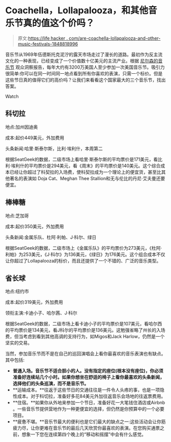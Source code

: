 # Coachella，Lollapalooza，和其他音乐节真的值这个价吗？

> 原文:[https://life hacker . com/are-coachella-lollapalooza-and-other-music-festivals-1848818996](https://lifehacker.com/are-coachella-lollapalooza-and-other-music-festivals-1848818996)

音乐节从1969年伍德斯托克泥泞的露天市场走过了漫长的道路。最初作为反主流文化的一种表现，已经变成了一个价值数十亿美元的主流产业。根据 [尼尔森的音乐节](https://www.nielsen.com/us/en/insights/article/2015/for-music-fans-the-summer-is-all-a-stage/#:~:text=According%20to%20Nielsen's%20Audience%20Insights,reach%20the%20coveted%20Millennial%20demographic.) 观众洞察报告，每年大约有3200万美国人至少参加一次美国音乐节。吸引力很简单:你可以在同一时间同一地点看到所有你喜欢的表演，只需一个标价。但是这些节日真的值得它们的高价吗？让我们来看看这个国家最大的三个音乐节，找出答案。

Watch

## 科切拉

地点:加州因迪奥

成本:起价449美元，外加费用

头条新闻:哈里·斯泰尔斯，比利·埃利什，本周第二

根据SeatGeek的数据，二级市场上看哈里·斯泰尔斯的平均票价是171美元，看比利·埃利什的平均票价是294美元，看《周末》的平均票价是140美元。这个综合成本已经让你超过了科契拉的入场费，使科契拉成为一个理论上的便宜货，甚至比其他著名的表演如 Doja Cat、Meghan Thee Stallion和无与伦比的丹尼·艾夫曼还要便宜。

## **棒棒糖**

地点:芝加哥

成本:起价350美元，外加费用

头条新闻:金属乐队、杜阿·利帕、J·科尔、绿日

根据SeatGeek的数据，二级市场上《金属乐队》的平均票价为273美元，《杜阿·利帕》为253美元，《J·科尔》为136美元，《绿日》为176美元。这个组合成本不仅让你超过了Lollapalooza的标价，而且还提供了一个不错的、广泛的音乐类型。

## **省长球**

地点:纽约市

成本:起价319美元，外加费用

领衔主演:卡迪小子、哈尔茜、J·科尔

根据SeatGeek的数据，二级市场上看卡迪小子的平均票价是107美元，看哈尔西的平均票价是134美元，看J科尔的平均票价是136美元。这勉强省略了州长的入场费，但当考虑到看到其他高调的支持行为，如Migos和Jack Harlow，仍然是一个坚实的交易。

当然，参加音乐节而不是在自己的巡回演唱会上看你最喜欢的音乐表演也有缺点。其中包括:

*   **普通入场。音乐节不适合胆小的人。没有指定的座位(根本没有座位)，你必须准备好连续站几个小时。如果你想坐在舒适的椅子上看你最喜欢的头条新闻，选择他们的头条巡演，而不是音乐节。**
*   **运输成本。**往返于这些节日的交通往往是一件令人头疼的事，也是一项隐性成本。对于科切拉，准备好多花84美元外加往返音乐会场地的往返票费用。
*   **住宿。**如果你从外地来参加一个节日，准备好花一大笔钱住酒店或Airbnb 。一些音乐节提供营地作为一种更便宜的选择，但仍然是你预算中的一个必要项目。
*   **疲惫不堪。**音乐节最大的便利也是它们最大的缺点之一:这些活动会让你筋疲力尽，让你更难在音乐节的最后几天欣赏你最喜欢的表演。在您购买通票之前，想象一下您在连续第四个晚上的“移动和摇摆”中会有什么感觉。